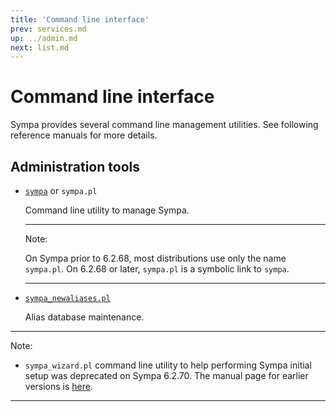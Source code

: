 ```yaml
---
title: 'Command line interface'
prev: services.md
up: ../admin.md
next: list.md
---
```


Command line interface
======================

Sympa provides several command line management utilities.  See following
reference manuals for more details.

Administration tools
--------------------

  - [`sympa`](/gpldoc/man/sympa.1.html) or `sympa.pl`

    Command line utility to manage Sympa.

    ----
    Note:

    On Sympa prior to 6.2.68, most distributions use only the name
    `sympa.pl`. On 6.2.68 or later, `sympa.pl` is a symbolic link to
    `sympa`.

    ----

  - [`sympa_newaliases.pl`](/gpldoc/man/sympa_newaliases.1.html)

    Alias database maintenance.

----
Note:

  * `sympa_wizard.pl` command line utility to help performing Sympa
    initial setup was deprecated on Sympa 6.2.70.
    The manual page for earlier versions is
    [here](/gpldoc/man/sympa_wizard.1.html).

----
